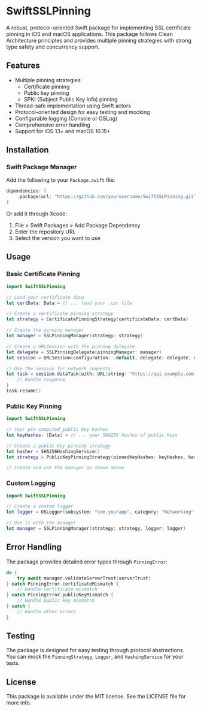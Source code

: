 # SwiftSSLPinning

A robust, protocol-oriented Swift package for implementing SSL certificate pinning in iOS and macOS applications. This package follows Clean Architecture principles and provides multiple pinning strategies with strong type safety and concurrency support.

## Features

- Multiple pinning strategies:
  - Certificate pinning
  - Public key pinning
  - SPKI (Subject Public Key Info) pinning
- Thread-safe implementation using Swift actors
- Protocol-oriented design for easy testing and mocking
- Configurable logging (Console or OSLog)
- Comprehensive error handling
- Support for iOS 13+ and macOS 10.15+

## Installation

### Swift Package Manager

Add the following to your `Package.swift` file:

```swift
dependencies: [
    .package(url: "https://github.com/yourusername/SwiftSSLPinning.git", from: "1.0.0")
]
```

Or add it through Xcode:
1. File > Swift Packages > Add Package Dependency
2. Enter the repository URL
3. Select the version you want to use

## Usage

### Basic Certificate Pinning

```swift
import SwiftSSLPinning

// Load your certificate data
let certData: Data = // ... load your .cer file

// Create a certificate pinning strategy
let strategy = CertificatePinningStrategy(certificateData: certData)

// Create the pinning manager
let manager = SSLPinningManager(strategy: strategy)

// Create a URLSession with the pinning delegate
let delegate = SSLPinningDelegate(pinningManager: manager)
let session = URLSession(configuration: .default, delegate: delegate, delegateQueue: nil)

// Use the session for network requests
let task = session.dataTask(with: URL(string: "https://api.example.com")!) { data, response, error in
    // Handle response
}
task.resume()
```

### Public Key Pinning

```swift
import SwiftSSLPinning

// Your pre-computed public key hashes
let keyHashes: [Data] = // ... your SHA256 hashes of public keys

// Create a public key pinning strategy
let hasher = SHA256HashingService()
let strategy = PublicKeyPinningStrategy(pinnedKeyHashes: keyHashes, hasher: hasher)

// Create and use the manager as shown above
```

### Custom Logging

```swift
import SwiftSSLPinning

// Create a custom logger
let logger = OSLogger(subsystem: "com.yourapp", category: "Networking")

// Use it with the manager
let manager = SSLPinningManager(strategy: strategy, logger: logger)
```

## Error Handling

The package provides detailed error types through `PinningError`:

```swift
do {
    try await manager.validateServerTrust(serverTrust)
} catch PinningError.certificateMismatch {
    // Handle certificate mismatch
} catch PinningError.publicKeyMismatch {
    // Handle public key mismatch
} catch {
    // Handle other errors
}
```

## Testing

The package is designed for easy testing through protocol abstractions. You can mock the `PinningStrategy`, `Logger`, and `HashingService` for your tests.

## License

This package is available under the MIT license. See the LICENSE file for more info. 